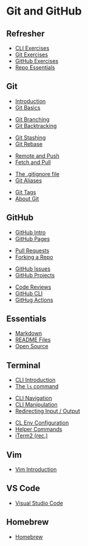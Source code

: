 # Git and GitHub

## Refresher

- [CLI Exercises](./mds/cli-exercise.md)
- [Git Exercises](./mds/git-project.md)
- [GitHub Exercises](./mds/gh-exercise.md)
- [Repo Essentials](./mds/gh-repo-todos.md)

## Git

- [Introduction](./mds/git-intro.md)
- [Git Basics](./mds/git-basics.md)

<div></div>

- [Git Branching](./mds/git-branching.md)
- [Git Backtracking](./mds/git-backtracking.md)

<div></div>

- [Git Stashing](./mds/git-stashing.md)
- [Git Rebase](./mds/git-rebase.md)

<div></div>

- [Remote and Push](./mds/git-remote-push.md)
- [Fetch and Pull](./mds/git-fetch-pull.md)

<div></div>

- [The .gitignore file](./mds/git-ignore.md)
- [Git Aliases](./mds/git-aliases.md)

<div></div>

- [Git Tags](./mds/git-tags.md)
- [About Git](./mds/about-git.md)

## GitHub

- [GitHub Intro](./mds/github-intro.md)
- [GitHub Pages](./mds/github-pages.md)

<div></div>

- [Pull Requests](./mds/pull-requests.md)
- [Forking a Repo](./mds/forking.md)

<div></div>

- [GitHub Issues](./mds/gh-issues.md)
- [GitHub Projects](./mds/gh-projects.md)

<div></div>

- [Code Reviews](https://google.github.io/eng-practices/)
- [GitHub CLI](./mds/github-cli.md)
- [GitHug Actions](./mds/github-actions.md)

## Essentials

- [Markdown](./mds/markdown.md)
- [README Files](./mds/readme-files.md)
- [Open Source](./mds/open-source.md)

## Terminal

- [CLI Introduction](./mds/command-line-interface.md)
- [The `ls` command](./mds/cli-ls.md)

<div></div>

- [CLI Navigation](./mds/cli-navigation.md)
- [CLI Manipulation](./mds/cli-manipulation.md)
- [Redirecting Input / Output](./mds/cli-redirect.md)

<div></div>

- [CL Env Configuration](./mds/cl-env-config.md)
- [Helper Commands](./mds/cli-helper-commands.md)
- [iTerm2 (rec.)](https://iterm2.com/)

## Vim

- [Vim Introduction](./mds/vim.md)

## VS Code

- [Visual Studio Code](./mds/vscode.md)

## Homebrew

- [Homebrew](./mds/brew.md)
